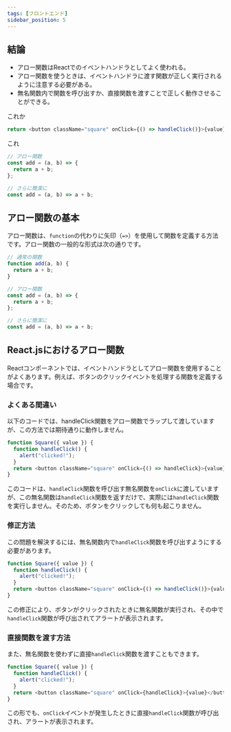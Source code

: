 ```yaml
---
tags: [フロントエンド]
sidebar_position: 5
---
```


## 結論

- アロー関数はReactでのイベントハンドラとしてよく使われる。
- アロー関数を使うときは、イベントハンドラに渡す関数が正しく実行されるように注意する必要がある。
- 無名関数内で関数を呼び出すか、直接関数を渡すことで正しく動作させることができる。

これか
```js
return <button className="square" onClick={() => handleClick()}>{value}</button>;
```

これ
```js
// アロー関数
const add = (a, b) => {
  return a + b;
};

// さらに簡潔に
const add = (a, b) => a + b;
```

## アロー関数の基本
アロー関数は、`function`の代わりに矢印（`=>`）を使用して関数を定義する方法です。アロー関数の一般的な形式は次の通りです。

```js
// 通常の関数
function add(a, b) {
  return a + b;
}

// アロー関数
const add = (a, b) => {
  return a + b;
};

// さらに簡潔に
const add = (a, b) => a + b;
```

## React.jsにおけるアロー関数
Reactコンポーネントでは、イベントハンドラとしてアロー関数を使用することがよくあります。例えば、ボタンのクリックイベントを処理する関数を定義する場合です。

### よくある間違い
以下のコードでは、handleClick関数をアロー関数でラップして渡していますが、この方法では期待通りに動作しません。

```js
function Square({ value }) {
  function handleClick() {
    alert("clicked!");
  }
  return <button className="square" onClick={() => handleClick}>{value}</button>;
}
```

このコードは、`handleClick`関数を呼び出す無名関数を`onClick`に渡していますが、この無名関数は`handleClick`関数を返すだけで、実際には`handleClick`関数を実行しません。そのため、ボタンをクリックしても何も起こりません。

### 修正方法
この問題を解決するには、無名関数内で`handleClick`関数を呼び出すようにする必要があります。

```js
function Square({ value }) {
  function handleClick() {
    alert("clicked!");
  }
  return <button className="square" onClick={() => handleClick()}>{value}</button>;
}
```

この修正により、ボタンがクリックされたときに無名関数が実行され、その中で`handleClick`関数が呼び出されてアラートが表示されます。

### 直接関数を渡す方法
また、無名関数を使わずに直接`handleClick`関数を渡すこともできます。

```js
function Square({ value }) {
  function handleClick() {
    alert("clicked!");
  }
  return <button className="square" onClick={handleClick}>{value}</button>;
}
```

この形でも、`onClick`イベントが発生したときに直接`handleClick`関数が呼び出され、アラートが表示されます。
